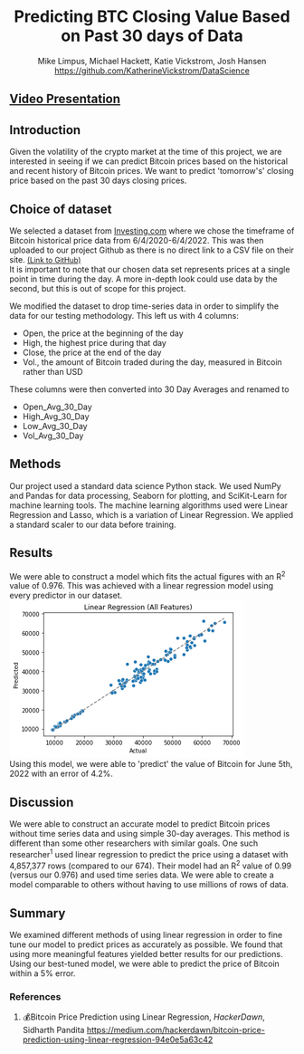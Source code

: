<h1 style="text-align:center">Predicting BTC Closing Value Based on Past 30 days of Data </h1>
<p style="text-align:center"> 
    Mike Limpus, Michael Hackett, Katie Vickstrom, Josh Hansen <br>
    <a href='https://github.com/KatherineVickstrom/DataScience'>https://github.com/KatherineVickstrom/DataScience</a> <br>
</p>

## <a href='https://youtu.be/g2F0_THwadE'>Video Presentation</a>

## Introduction
Given the volatility of the crypto market at the time of this project, we are interested in seeing if we can predict Bitcoin prices based on the historical and recent history of Bitcoin prices. We want to predict 'tomorrow's' closing price based on the past 30 days closing prices.

## Choice of dataset
We selected a dataset from <a href='https://www.investing.com/crypto/bitcoin/historical-data'>Investing.com</a>  where we chose the timeframe of Bitcoin historical price data from 6/4/2020-6/4/2022. This was then uploaded to our project Github as there is no direct link to a CSV file on their site. <a href='https://raw.githubusercontent.com/KatherineVickstrom/DataScience/main/Bitcoin_Historical%20Data_%20Investing_com_20200604_20220604.csv' style='font-size: .8rem'> (Link to GitHub)</a>  <br>
It is important to note that our chosen data set represents prices at a single point in time during the day. A more in-depth look could use data by the second, but this is out of scope for this project. <br>

We modified the dataset to drop time-series data in order to simplify the data for our testing methodology. This left us with 4 columns: 
- Open, the price at the beginning of the day
- High, the highest price during that day 
- Close, the price at the end of the day
- Vol., the amount of Bitcoin traded during the day, measured in Bitcoin rather than USD

These columns were then converted into 30 Day Averages and renamed to 
- Open_Avg_30_Day
- High_Avg_30_Day
- Low_Avg_30_Day
- Vol_Avg_30_Day

## Methods
Our project used a standard data science Python stack. We used NumPy and Pandas for data processing, Seaborn for plotting, and SciKit-Learn for machine learning tools. The machine learning algorithms used were Linear Regression and Lasso, which is a variation of Linear Regression. We applied a standard scaler to our data before training.

## Results
We were able to construct a model which fits the actual figures with an R<sup>2</sup> value of 0.976. This was achieved with a linear regression model using every predictor in our dataset.  <br><img title='Linear Regression (All Features)' src='media/linear_regression_all.png'> <br> Using this model, we were able to 'predict' the value of Bitcoin for June 5th, 2022 with an error of 4.2%. 

## Discussion
We were able to construct an accurate model to predict Bitcoin prices without time series data and using simple 30-day averages. This method is different than some other researchers with similar goals. One such researcher<sup>1</sup> used linear regression to predict the price using a dataset with 4,857,377 rows (compared to our 674). Their model had an R<sup>2</sup> value of 0.99 (versus our 0.976) and used time series data. We were able to create a model comparable to others without having to use millions of rows of data.  

## Summary 
We examined different methods of using linear regression in order to fine tune our model to predict prices as accurately as possible. We found that using more meaningful features yielded better results for our predictions. Using our best-tuned model, we were able to predict the price of Bitcoin within a 5% error. 
### References 
1) 💰Bitcoin Price Prediction using Linear Regression, _HackerDawn_, Sidharth Pandita
https://medium.com/hackerdawn/bitcoin-price-prediction-using-linear-regression-94e0e5a63c42
